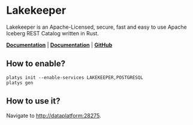 # Lakekeeper

Lakekeeper is an Apache-Licensed, secure, fast and easy to use Apache Iceberg REST Catalog written in Rust. 

**[Documentation](https://docs.lakekeeper.io/)** | **[Documentation](https://docs.lakekeeper.io/docs/nightly/concepts/)** | **[GitHub](https://github.com/lakekeeper/lakekeeper)**

## How to enable?

```
platys init --enable-services LAKEKEEPER,POSTGRESQL
platys gen
```

## How to use it?

Navigate to <http://dataplatform:28275>.
